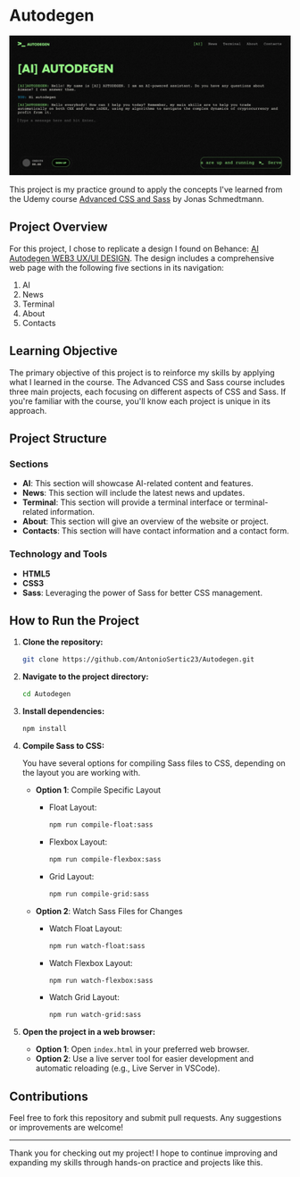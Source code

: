 # Autodegen

![Autodegen Project](img/autodegen-project.png)

This project is my practice ground to apply the concepts I've learned from the Udemy course [Advanced CSS and Sass](https://www.udemy.com/course/advanced-css-and-sass) by Jonas Schmedtmann.

## Project Overview

For this project, I chose to replicate a design I found on Behance: [AI Autodegen WEB3 UX/UI DESIGN](https://www.behance.net/gallery/199846839/AI-Autodegen-WEB3-UXUI-DESIGN). The design includes a comprehensive web page with the following five sections in its navigation:

1. AI
2. News
3. Terminal
4. About
5. Contacts

## Learning Objective

The primary objective of this project is to reinforce my skills by applying what I learned in the course. The Advanced CSS and Sass course includes three main projects, each focusing on different aspects of CSS and Sass. If you're familiar with the course, you'll know each project is unique in its approach.

## Project Structure

### Sections

- **AI**: This section will showcase AI-related content and features.
- **News**: This section will include the latest news and updates.
- **Terminal**: This section will provide a terminal interface or terminal-related information.
- **About**: This section will give an overview of the website or project.
- **Contacts**: This section will have contact information and a contact form.

### Technology and Tools

- **HTML5**
- **CSS3**
- **Sass**: Leveraging the power of Sass for better CSS management.

## How to Run the Project

1.  **Clone the repository:**

    ```bash
    git clone https://github.com/AntonioSertic23/Autodegen.git
    ```

2.  **Navigate to the project directory:**

    ```bash
    cd Autodegen
    ```

3.  **Install dependencies:**

    ```bash
    npm install
    ```

4.  **Compile Sass to CSS:**

    You have several options for compiling Sass files to CSS, depending on the layout you are working with.

    - **Option 1**: Compile Specific Layout

      - Float Layout:

        ```bash
        npm run compile-float:sass
        ```

      - Flexbox Layout:

        ```bash
        npm run compile-flexbox:sass
        ```

      - Grid Layout:

        ```bash
        npm run compile-grid:sass
        ```

    - **Option 2**: Watch Sass Files for Changes

      - Watch Float Layout:

        ```bash
        npm run watch-float:sass
        ```

      - Watch Flexbox Layout:

        ```bash
        npm run watch-flexbox:sass
        ```

      - Watch Grid Layout:

        ```bash
        npm run watch-grid:sass
        ```

5.  **Open the project in a web browser:**

    - **Option 1**: Open `index.html` in your preferred web browser.
    - **Option 2**: Use a live server tool for easier development and automatic reloading (e.g., Live Server in VSCode).

## Contributions

Feel free to fork this repository and submit pull requests. Any suggestions or improvements are welcome!

---

Thank you for checking out my project! I hope to continue improving and expanding my skills through hands-on practice and projects like this.
